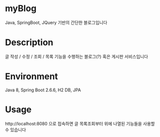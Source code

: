 # myBlog
Java, SpringBoot, JQuery 기반의 간단한 블로그입니다

# Description
글 작성 / 수정 / 조회 / 목록 기능을 수행하는 블로그(?) 혹은 게시판 서비스입니다

# Environment
Java 8, Spring Boot 2.6.6, H2 DB, JPA

# Usage
http://localhost:8080 으로 접속하면 글 목록조회부터 위에 나열된 기능들을 사용할 수 있습니다
